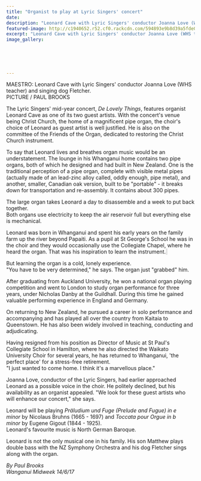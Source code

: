 ```yaml
---
title: "Organist to play at Lyric Singers' concert"
date: 
description: "Leonard Cave with Lyric Singers' conductor Joanna Love (WHS teacher) and singing dog Fletcher..."
featured-image: http://c1940652.r52.cf0.rackcdn.com/594893e9b8d39a5fde00008a/Joanna-Love-conductor-midweek-14-June.jpg
excerpt: "Leonard Cave with Lyric Singers' conductor Joanna Love (WHS teacher) and singing dog Fletcher."
image_gallery:
    
    
    
    
    
---
```


<p><span>MAESTRO: Leonard Cave with Lyric Singers' conductor Joanna Love (WHS teacher) and singing dog Fletcher. <br />PICTURE / PAUL BROOKS</span></p>
<p class="element element-paragraph">The Lyric Singers' mid-year concert,&nbsp;<em>De Lovely Things</em>, features organist Leonard Cave as one of its two guest artists. With the concert's venue being Christ Church, the home of a magnificent pipe organ, the choir's choice of Leonard as guest artist is well justified. He is also on the committee of the Friends of the Organ, dedicated to restoring the Christ Church instrument.</p>
<p class="element element-paragraph">To say that Leonard lives and breathes organ music would be an understatement. The lounge in his Whanganui home contains two pipe organs, both of which he designed and had built in New Zealand. One is the traditional perception of a pipe organ, complete with visible metal pipes (actually made of an lead-zinc alloy called, oddly enough, pipe metal), and another, smaller, Canadian oak version, built to be "portable" - it breaks down for transportation and re-assembly. It contains about 300 pipes.</p>
<p class="element element-paragraph">The large organ takes Leonard a day to disassemble and a week to put back together.<br />Both organs use electricity to keep the air reservoir full but everything else is mechanical.</p>
<p class="element element-paragraph">Leonard was born in Whanganui and spent his early years on the family farm up the river beyond Papaiti. As a pupil at St George's School he was in the choir and they would occasionally use the Collegiate Chapel, where he heard the organ. That was his inspiration to learn the instrument.<span style="background-color: #e2e2e2;">&nbsp;</span></p>
<p class="element element-paragraph">But learning the organ is a cold, lonely experience.<br />"You have to be very determined," he says. The organ just "grabbed" him.</p>
<p class="element element-paragraph">After graduating from Auckland University, he won a national organ playing competition and went to London to study organ performance for three years, under Nicholas Danby at the Guildhall. During this time he gained valuable performing experience in England and Germany.</p>
<p class="element element-paragraph">On returning to New Zealand, he pursued a career in solo performance and accompanying and has played all over the country from Kaitaia to Queenstown. He has also been widely involved in teaching, conducting and adjudicating.</p>
<p class="element element-paragraph">Having resigned from his position as Director of Music at St Paul's Collegiate School in Hamilton, where he also directed the Waikato University Choir for several years, he has returned to Whanganui, 'the perfect place' for a stress-free retirement.<br />"I just wanted to come home. I think it's a marvellous place."</p>
<p class="element element-paragraph">Joanna Love, conductor of the Lyric Singers, had earlier approached Leonard as a possible voice in the choir. He politely declined, but his availability as an organist appealed. "We look for these guest artists who will enhance our concert," she says.</p>
<p class="element element-paragraph">Leonard will be playing&nbsp;<em>Pr&auml;ludium und Fuge (Prelude and Fugue) in e minor</em>&nbsp;by Nicolaus Bruhns (1665 - 1697) and&nbsp;<em>Toccata pour Orgue in b minor</em>&nbsp;by Eugene Gigout (1844 - 1925).<br />Leonard's favourite music is North German Baroque.</p>
<p class="element element-paragraph">Leonard is not the only musical one in his family. His son Matthew plays double bass with the NZ Symphony Orchestra and his dog Fletcher sings along with the organ.</p>
<p><em>By Paul Brooks<br />Wanganui Midweek 14/6/17</em></p>

